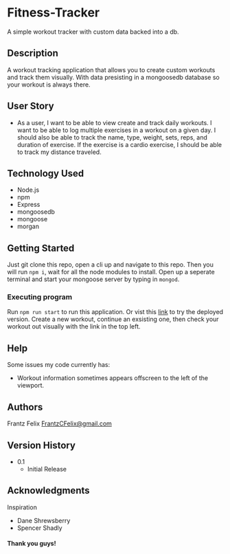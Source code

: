# Fitness-Tracker

A simple workout tracker with custom data backed into a db.

## Description

A workout tracking application that allows you to create custom workouts and track them visually. With data presisting in a mongoosedb database so your workout is always there.

## User Story

- As a user, I want to be able to view create and track daily workouts. I want to be able to log multiple exercises in a workout on a given day. I should also be able to track the name, type, weight, sets, reps, and duration of exercise. If the exercise is a cardio exercise, I should be able to track my distance traveled.

## Technology Used

- Node.js
- npm
- Express
- mongoosedb
- mongoose
- morgan

## Getting Started

Just git clone this repo, open a cli up and navigate to this repo. Then you will run `npm i`, wait for all the node modules to install.
Open up a seperate terminal and start your mongoose server by typing in `mongod`.

### Executing program

Run `npm run start` to run this application. Or vist this [link](https://fitness-tracker-mongod.herokuapp.com/) to try the deployed version.
Create a new workout, continue an exsisting one, then check your workout out visually with the link in the top left.

## Help

Some issues my code currently has:

- Workout information sometimes appears offscreen to the left of the viewport.

## Authors

Frantz Felix
FrantzCFelix@gmail.com

## Version History

- 0.1
  - Initial Release

## Acknowledgments

Inspiration

- Dane Shrewsberry
- Spencer Shadly

#### Thank you guys!
